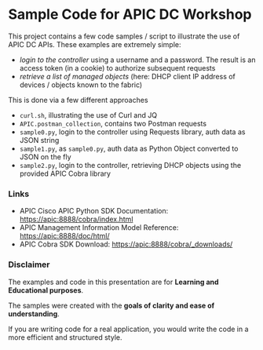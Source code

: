 # Sample Code for APIC DC Workshop

This project contains a few code samples / script to illustrate the use of APIC DC APIs. These examples are extremely simple:

- *login to the controller* using a username and a password. The result is an access token (in a cookie) to authorize subsequent requests
- *retrieve a list of managed objects* (here: DHCP client IP address of devices / objects known to the fabric)

This is done via a few different approaches

- `curl.sh`, illustrating the use of Curl and JQ
- `APIC.postman_collection`, contains two Postman requests
- `sample0.py`, login to the controller using Requests library, auth data as JSON string
- `sample1.py`, as `sample0.py`, auth data as Python Object converted to JSON on the fly
- `sample2.py`, login to the controller, retrieving DHCP objects using the provided APIC Cobra library

### Links

- APIC Cisco APIC Python SDK Documentation: <https://apic:8888/cobra/index.html>
- APIC Management Information Model Reference: <https://apic:8888/doc/html/>
- APIC Cobra SDK Download: <https://apic:8888/cobra/_downloads/>


### Disclaimer

The examples and code in this presentation are for **Learning and Educational purposes**.The samples were created with the **goals of clarity and ease of understanding**.If you are writing code for a real application, you would write the code in a more efficient and structured style.